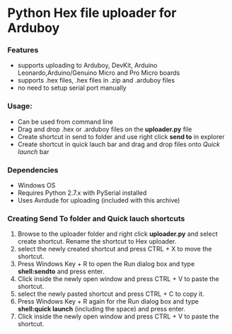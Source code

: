 # Python Hex file uploader for Arduboy

### Features

* supports uploading to Arduboy, DevKit, Arduino Leonardo,Arduino/Genuino Micro and Pro Micro boards
* supports .hex files, .hex files in .zip and .arduboy files
* no need to setup serial port manually

### Usage:

* Can be used from command line
* Drag and drop .hex or .arduboy files on the **uploader.py** file
* Create shortcut in send to folder and use right click **send to** in explorer
* Create shortcut in quick lauch bar and drag and drop files onto *Quick launch* bar

### Dependencies

* Windows OS
* Requires Python 2.7.x with PySerial installed
* Uses Avrdude for uploading (included with this archive)

### Creating Send To folder and Quick lauch shortcuts

1) Browse to the uploader folder and right click **uploader.py** and select create shortcut. Rename the shortcut to Hex uploader.
2) select the newly created shortcut and press CTRL + X to move the shortcut.
3) Press Windows Key + R to open the Run dialog box and type **shell:sendto** and press enter.
4) Click inside the newly open window and press CTRL + V to paste the shortcut.
5) select the newly pasted shortcut and press CTRL + C to copy it.
6) Press Windows Key + R again for rhe Run dialog box and type **shell:quick launch** (including the space) and press enter.
7) Click inside the newly open window and press CTRL + V to paste the shortcut.
